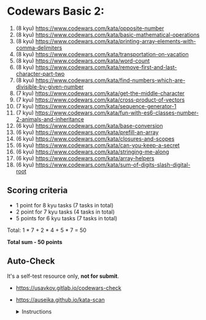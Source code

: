 # Codewars Basic 2:

1. (8 kyu) https://www.codewars.com/kata/opposite-number
2. (8 kyu) https://www.codewars.com/kata/basic-mathematical-operations
3. (8 kyu) https://www.codewars.com/kata/printing-array-elements-with-comma-delimiters
4. (8 kyu) https://www.codewars.com/kata/transportation-on-vacation
5. (8 kyu) https://www.codewars.com/kata/word-count
6. (8 kyu) https://www.codewars.com/kata/remove-first-and-last-character-part-two
7. (8 kyu) https://www.codewars.com/kata/find-numbers-which-are-divisible-by-given-number
8. (7 kyu) https://www.codewars.com/kata/get-the-middle-character
9. (7 kyu) https://www.codewars.com/kata/cross-product-of-vectors
10. (7 kyu) https://www.codewars.com/kata/sequence-generator-1
11. (7 kyu) https://www.codewars.com/kata/fun-with-es6-classes-number-2-animals-and-inheritance
12. (6 kyu) https://www.codewars.com/kata/base-conversion
13. (6 kyu) https://www.codewars.com/kata/prefill-an-array
14. (6 kyu) https://www.codewars.com/kata/closures-and-scopes
15. (6 kyu) https://www.codewars.com/kata/can-you-keep-a-secret
16. (6 kyu) https://www.codewars.com/kata/stringing-me-along
17. (6 kyu) https://www.codewars.com/kata/array-helpers
18. (6 kyu) https://www.codewars.com/kata/sum-of-digits-slash-digital-root

## Scoring criteria

- 1 point for 8 kyu tasks (7 tasks in total)
- 2 point for 7 kyu tasks (4 tasks in total)
- 5 points for 6 kyu tasks (7 tasks in total)

Total: 1 \* 7 + 2 \* 4 + 5 \* 7 = 50

**Total sum - 50 points**

## Auto-Check

It's a self-test resource only, **not for submit**.

- https://usavkov.gitlab.io/codewars-check
- https://auseika.github.io/kata-scan
    <details>
    <summary>Instructions</summary>

    1. Insert the list below into cata scan input.
    <pre>
  https://www.codewars.com/kata/opposite-number
  https://www.codewars.com/kata/basic-mathematical-operations
  https://www.codewars.com/kata/printing-array-elements-with-comma-delimiters
  https://www.codewars.com/kata/transportation-on-vacation
  https://www.codewars.com/kata/word-count
  https://www.codewars.com/kata/remove-first-and-last-character-part-two
  https://www.codewars.com/kata/find-numbers-which-are-divisible-by-given-number
  https://www.codewars.com/kata/get-the-middle-character
  https://www.codewars.com/kata/cross-product-of-vectors
  https://www.codewars.com/kata/sequence-generator-1
  https://www.codewars.com/kata/fun-with-es6-classes-number-2-animals-and-inheritance
  https://www.codewars.com/kata/base-conversion
  https://www.codewars.com/kata/prefill-an-array
  https://www.codewars.com/kata/closures-and-scopes
  https://www.codewars.com/kata/can-you-keep-a-secret
  https://www.codewars.com/kata/stringing-me-along
  https://www.codewars.com/kata/array-helpers
  https://www.codewars.com/kata/sum-of-digits-slash-digital-root
  username
    </pre>
    2. Change `username` to your one.
    3. Click 'CHECK' to see the result.
    </details>
